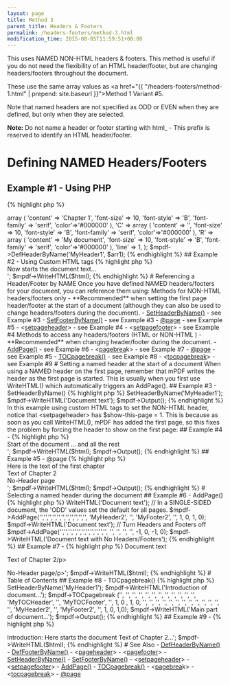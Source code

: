 ```yaml
---
layout: page
title: Method 3
parent_title: Headers & Footers
permalink: /headers-footers/method-3.html
modification_time: 2015-08-05T11:59:51+00:00
---
```


This uses <span class="smallblock">NAMED</span> <span class="smallblock">NON-HTML</span> headers &amp; footers. 
This method is useful if you do not need the flexibility of an HTML header/footer, but are changing headers/footers 
throughout the document.

These use the same array values as <a href="{{ "/headers-footers/method-1.html" | prepend: site.baseurl }}">Method 1</a> 
Variant #5.

Note that named headers are not specified as <span class="smallblock">ODD</span> or <span class="smallblock">EVEN</span> 
when they are defined, but only when they are selected.

<div class="alert alert-info" role="alert">
	<strong>Note:</strong> Do not name a header or footer starting with html_ - This prefix is reserved to identify 
	an <span class="smallblock">HTML</span> header/footer.
</div>

# Defining NAMED Headers/Footers

## Example #1 - Using PHP

{% highlight php %}
<?php

$arr1 = array (
	'L' => array (
	  'content' => 'Chapter 1',
	  'font-size' => 10,
	  'font-style' => 'B',
	  'font-family' => 'serif',
	  'color'=>'#000000'
	),
	'C' => array (
	  'content' => '',
	  'font-size' => 10,
	  'font-style' => 'B',
	  'font-family' => 'serif',
	  'color'=>'#000000'
	),
	'R' => array (
	  'content' => 'My document',
	  'font-size' => 10,
	  'font-style' => 'B',
	  'font-family' => 'serif',
	  'color'=>'#000000'
	),
	'line' => 1,
);

$mpdf->DefHeaderByName('MyHeader1', $arr1);
{% endhighlight %}

## Example #2 - Using Custom HTML tags

{% highlight php %}
<?php

$mpdf = new \Mpdf\Mpdf();

// Define the Headers and Footers with names
$html = '<pagefooter name="MyFooter1" content-left="{DATE j-m-Y}" content-center="{PAGENO}/{nbpg}" content-right="My document" footer-style="font-family: serif; font-size: 8pt; font-weight: bold; font-style: italic; color: #000000;" />
<div>Now starts the document text... </div>';

$mpdf->WriteHTML($html);
{% endhighlight %}

# Referencing a Header/Footer by NAME

Once you have defined <span class="smallblock">NAMED</span> headers/footers for your document, you can reference them using:

Methods for <span class="smallblock">NON-HTML</span> headers/footers only - **Recommended** when setting the 
first page header/footer at the start of a document (although they can also be used to change headers/footers 
during the document).

- <a href="{{ "/reference/mpdf-functions/setheaderbyname.html" | prepend: site.baseurl }}">SetHeaderByName()</a> - see Example #3
- <a href="{{ "/reference/mpdf-functions/setfooterbyname.html" | prepend: site.baseurl }}">SetFooterByName()</a> - see Example #3
- <a href="{{ "/paging/using-page.html" | prepend: site.baseurl }}">@page</a> - see Example #5
- &lt;<a href="{{ "/reference/html-control-tags/setpageheader.html" | prepend: site.baseurl }}">setpageheader</a>&gt; - see Example #4
- &lt;<a href="{{ "/reference/html-control-tags/setpagefooter.html" | prepend: site.baseurl }}">setpagefooter</a>&gt; - see Example #4

Methods to access any headers/footers (<span class="smallblock">HTML</span> or <span class="smallblock">NON-HTML
</span>) - **Recommended** when changing header/footer during the document.

- <a href="{{ "/reference/mpdf-functions/addpage.html" | prepend: site.baseurl }}">AddPage()</a> - see Example #6
- &lt;<a href="{{ "/reference/html-control-tags/pagebreak.html" | prepend: site.baseurl }}">pagebrea</a>k&gt; - see Example #7
- <a href="{{ "/paging/using-page.html" | prepend: site.baseurl }}">@page</a> - see Example #5
- <a href="{{ "/reference/mpdf-functions/tocpagebreak.html" | prepend: site.baseurl }}">TOCpagebreak()</a> - see Example #8
- &lt;<a href="{{ "/reference/html-control-tags/tocpagebreak.html" | prepend: site.baseurl }}">tocpagebreak</a>&gt; - see Example #9

# Setting a named header at the start of a document

When using a <span class="smallblock">NAMED</span> header on the first page, remember that mPDF writes the header as 
the first page is started. This is usually when you first use WriteHTML() which automatically triggers an AddPage().

## Example #3 - SetHeaderByName()

{% highlight php %}
<?php

$mpdf = new \Mpdf\Mpdf();

// Define a header named 'MyHeader1' here (as Example #1)
$mpdf->SetHeaderByName('MyHeader1');
$mpdf->WriteHTML('Document text');

$mpdf->Output();
{% endhighlight %}

In this example using custom HTML tags to set the <span class="smallblock">NON-HTML</span> header, notice that 
&lt;setpageheader&gt; has <span class="parameter">$show-this-page</span> = 1. This is because as soon as you call 
WriteHTML(), mPDF has added the first page, so this fixes the problem by forcing the header to show on the first page:

## Example #4 - <setpageheader>

{% highlight php %}
<?php

$mpdf = new \Mpdf\Mpdf();

$html = '
<pagefooter name="MyFooter1" content-left="{DATE j-m-Y}" content-center="{PAGENO}/{nbpg}" content-right="My document" footer-style="font-family: serif; font-size: 8pt; font-weight: bold; font-style: italic; color: #000000;" />
<setpageheader name="MyHeader1" value="on" show-this-page="1" />
<setpagefooter name="MyFooter1" value="on" />
<div>Start of the document ... and all the rest</div>';

$mpdf->WriteHTML($html);

$mpdf->Output();
{% endhighlight %}

## Example #5 - @page

{% highlight php %}
<?php

$mpdf = new \Mpdf\Mpdf();

$html = '

<html>
<head>
<style>
	@page {
		size: auto;
		odd-header-name: MyHeader1;
		odd-footer-name: MyFooter1;
	}
	@page chapter2 {
		odd-header-name: MyHeader2;
		odd-footer-name: MyFooter2;
	}
	@page noheader {
		odd-header-name: _blank;
		odd-footer-name: _blank;
	}
	div.chapter2 {
		page-break-before: always;
		page: chapter2;
	}
	div.noheader {
		page-break-before: always;
		page: noheader;
	}
</style>
</head>
<body>
	<pageheader name="MyHeader1" content-right="My document" header-style="font-weight: bold; color: #000000;" line="on" />
	<pagefooter name="MyFooter1" content-left="{DATE j-m-Y}" content-center="{PAGENO}/{nbpg}" footer-style="font-size: 8pt;" />
	<pageheader name="MyHeader2" content-right="Chapter 2" header-style="font-weight: bold; color: #000000;" line="on" />
	<pagefooter name="MyFooter2" content-left="{DATE j-m-Y}" content-center="2: {PAGENO}" footer-style="font-size: 8pt;" />

	<div>Here is the text of the first chapter</div>
	<div class="chapter2">Text of Chapter 2</div>
	<div class="noheader">No-Header page</div>
</body>
</html>';

$mpdf->WriteHTML($html);

$mpdf->Output();
{% endhighlight %}

# Selecting a named header during the document

## Example #6 - AddPage()

{% highlight php %}
<?php

$mpdf->WriteHTML('Document text');

// In a SINGLE-SIDED document, the 'ODD' values set the default for all pages.
$mpdf->AddPage('','','','','','','','','','','', 'MyHeader2', '', 'MyFooter2', '', 1, 0, 1, 0);

$mpdf->WriteHTML('Document text');

// Turn Headers and Footers off
$mpdf->AddPage('','','','','','','','','','','', '', '', '', '', -1, 0, -1, 0);

$mpdf->WriteHTML('Document text with No Headers/Footers');
{% endhighlight %}

## Example #7 - <pagebreak>

{% highlight php %}
<?php

$html = '
<p>Document text
<p>Text of Chapter 2/p>
<!-- TO TURN HEADER/FOOTER OFF FOR A NEW PAGE -->
<pagebreak odd-header-value="off" odd-footer-value="off" />
<p>No-Header page/p>';

$mpdf->WriteHTML($html);
{% endhighlight %}

# Table of Contents

## Example #8 - TOCpagebreak()

{% highlight php %}
<?php

$mpdf = new \Mpdf\Mpdf();

// Define headers here named 'MyHeader1', 'MyTOCHeader', 'MyTOCFooter', 'MyHeader2', 'MyFooter2' (as Example #1)
$mpdf->SetHeaderByName('MyHeader1');
$mpdf->WriteHTML('Introduction of document...');
$mpdf->TOCpagebreak ('', '', '', '', '', '', '', '', '', '', '', '', 'MyTOCHeader', '', 'MyTOCFooter', '', 1, 0 , 1, 0, '', '', '', '', '', '', '', '', '', '', '', '', '', 'MyHeader2', '', 'MyFooter2', '', 1, 0,  1,0);

$mpdf->WriteHTML('Main part of document...');

$mpdf->Output();
{% endhighlight %}

## Example #9 - <tocpagebreak>

{% highlight php %}
<?php

$html = '
<!-- Define headers etc. here named 'MyHeader1', 'MyTOCHeader', 'MyTOCFooter', 'MyHeader2', 'MyFooter2' (as Example #2) -->

<p>Introduction: Here starts the document

<tocpagebreak toc-odd-header-name='MyTOCHeader' toc-odd-footer-name='MyTOCFooter' toc-odd-header-value="1" toc-odd-footer-value="1"odd-header-name='MyHeader2' odd-header-value="1"  odd-footer-name='MyFooter2' odd-footer-value="1" />

Text of Chapter 2...';

$mpdf->WriteHTML($html);
{% endhighlight %}

# See Also

- <a href="{{ "/reference/mpdf-functions/defheaderbyname.html" | prepend: site.baseurl }}">DefHeaderByName()</a>
- <a href="{{ "/reference/mpdf-functions/deffooterbyname.html" | prepend: site.baseurl }}">DefFooterByName()</a>
- &lt;<a href="{{ "/reference/html-control-tags/pageheader.html" | prepend: site.baseurl }}">pageheader</a>&gt;
- &lt;<a href="{{ "/reference/html-control-tags/pagefooter.html" | prepend: site.baseurl }}">pagefooter</a>&gt;
- <a href="{{ "/reference/mpdf-functions/setheaderbyname.html" | prepend: site.baseurl }}">SetHeaderByName()</a>
- <a href="{{ "/reference/mpdf-functions/setfooterbyname.html" | prepend: site.baseurl }}">SetFooterByName()</a>
- &lt;<a href="{{ "/reference/html-control-tags/setpageheader.html" | prepend: site.baseurl }}">setpageheader</a>&gt;
- &lt;<a href="{{ "/reference/html-control-tags/setpagefooter.html" | prepend: site.baseurl }}">setpagefooter</a>&gt;
- <a href="{{ "/reference/mpdf-functions/addpage.html" | prepend: site.baseurl }}">AddPage()</a>
- <a href="{{ "/reference/mpdf-functions/tocpagebreak.html" | prepend: site.baseurl }}">TOCpagebreak()</a>
- &lt;<a href="{{ "/reference/html-control-tags/pagebreak.html" | prepend: site.baseurl }}">pagebrea</a>k&gt;
- &lt;<a href="{{ "/reference/html-control-tags/tocpagebreak.html" | prepend: site.baseurl }}">tocpagebreak</a>&gt;
- <a href="{{ "/paging/using-page.html" | prepend: site.baseurl }}">@page</a>
